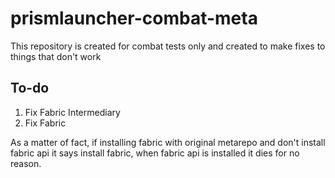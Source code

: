 # prismlauncher-combat-meta
This repository is created for combat tests only and created to make fixes to things that don't work
## To-do
1. Fix Fabric Intermediary
2. Fix Fabric

As a matter of fact, if installing fabric with original metarepo and don't install fabric api it says install fabric, when fabric api is installed it dies for no reason.
